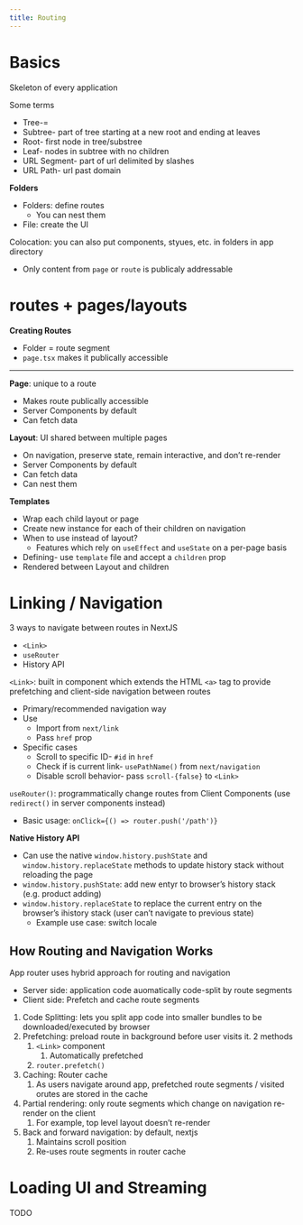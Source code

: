 ```yaml
---
title: Routing
---
```

# Basics
Skeleton of every application

Some terms
- Tree-=
- Subtree- part of tree starting at a new root and ending at leaves
- Root- first node in tree/substree
- Leaf- nodes in subtree with no children
- URL Segment- part of url delimited by slashes
- URL Path- url past domain


**Folders**
- Folders: define routes
	- You can nest them
- File: create the UI

Colocation: you can also put components, styues, etc. in folders in app directory
- Only content from `page` or `route` is publicaly addressable



# routes + pages/layouts

**Creating Routes**
- Folder = route segment
- `page.tsx` makes it publically accessible

****
**Page**: unique to a route
- Makes route publically accessible
- Server Components by default
- Can fetch data

**Layout**: UI shared between multiple pages
- On navigation, preserve state, remain interactive, and don’t re-render
- Server Components by default
- Can fetch data
- Can nest them

**Templates**
- Wrap each child layout or page
- Create new instance for each of their children on navigation
- When to use instead of layout?
	- Features which rely on `useEffect` and `useState` on a per-page basis
- Defining- use `template` file and accept a `children` prop
- Rendered between Layout and children


# Linking / Navigation

3 ways to navigate between routes in NextJS
- `<Link>`
- `useRouter`
- History API

`<Link>`: built in component which extends the HTML `<a>` tag to provide prefetching and client-side navigation between routes
- Primary/recommended navigation way
- Use
	- Import from `next/link`
	- Pass `href` prop
- Specific cases
	- Scroll to specific ID- `#id` in `href`
	- Check if is current link- `usePathName()` from `next/navigation`
	- Disable scroll behavior- pass `scroll-{false}` to `<Link>`

`useRouter()`: programmatically change routes from Client Components (use `redirect()` in server components instead)
- Basic usage: `onClick={() => router.push('/path')}`

**Native History API**
- Can use the native `window.history.pushState` and `window.history.replaceState` methods to update history stack without reloading the page
- `window.history.pushState`: add new entyr to browser’s history stack (e.g. product adding)
- `window.history.replaceState` to replace the current entry on the browser’s ihistory stack (user can’t navigate to previous state)
	- Example use case: switch locale

## How Routing and Navigation Works
App router uses hybrid approach for routing and navigation
- Server side: application code auomatically code-split by route segments
- Client side: Prefetch and cache route segments


1. Code Splitting: lets you split app code into smaller bundles to be downloaded/executed by browser
2. Prefetching: preload route in background before user visits it. 2 methods
	1. `<Link>` component
		1. Automatically prefetched
	2. `router.prefetch()`
3. Caching: Router cache
	1. As users navigate around app, prefetched route segments / visited orutes are stored in the cache
4. Partial rendering: only route segments which change on navigation re-render on the client
	1. For example, top level layout doesn’t re-render
5. Back and forward navigation: by default, nextjs
	1. Maintains scroll position
	2. Re-uses route segments in router cache


# Loading UI and Streaming

TODO
